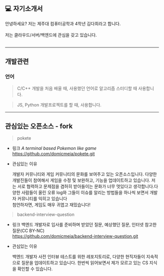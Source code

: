 ## 💻 자기소개서

안녕하세요? 저는 제주대 컴퓨터공학과 4학년 김다희라고 합니다.<br>
<br>
저는 클라우드/서버/백엔드에 관심을 갖고 있습니다.<br>
<br>

---

## 개발관련

### 언어

> C/C++
개발을 처음 배울 때, 사용했던 언어로 알고리즘 스터디할 때 사용합니다.

> JS, Python
개발프로젝트를 할 때, 사용합니다.

---

## 관심있는 오픈소스 - fork

> pokete
- 링크
    *A terminal based Pokemon like game* <br>
    https://github.com/domicmeia/pokete.git

- 관심있는 이유

    개발자 커뮤니티와 게임 커뮤니티의 문화를 보여주고 있는 오픈소스입니다. 다양한 개발진들이 참여해서 게임을 수정 및 보완하고, 기능을 업데이트하고 있습니다. 저는 서로 협력하고 문제점을 겸허히 받아들이는 문화가 너무 멋있다고 생각합니다.다양한 사람들이 올린 오류 log와 그들이 이슈를 알리는 방법들을 하나씩 보면서 개발자 커뮤니티를 익히고 있습니다<br>
    첨언하자면, 게임도 매우 귀엽고 재밌습니다!

> backend-interview-question
- 링크
    백엔드 개발자로 입사를 준비하며 받았던 질문, 예상했던 질문, 인터넷 참고한 질문(CC BY-NC)<br>
    https://github.com/domicmeia/backend-interview-question.git

- 관심있는 이유

    백엔드 개발자 사전 인터뷰 테스트를 위한 레포지토리로, 다양한 현직자들이 지속적으로 질문을 업데이트하고 있습니다. 한번씩 읽어보면서 제가 모르고 있는 CS 지식을 확인할 수 있습니다.